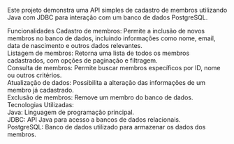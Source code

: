 Este projeto demonstra uma API simples de cadastro de membros utilizando Java com JDBC para interação com um banco de dados PostgreSQL.

Funcionalidades
Cadastro de membros: Permite a inclusão de novos membros no banco de dados, incluindo informações como nome, email, data de nascimento e outros dados relevantes.</br>
Listagem de membros: Retorna uma lista de todos os membros cadastrados, com opções de paginação e filtragem.</br>
Consulta de membros: Permite buscar membros específicos por ID, nome ou outros critérios.</br>
Atualização de dados: Possibilita a alteração das informações de um membro já cadastrado.</br>
Exclusão de membros: Remove um membro do banco de dados.</br>
Tecnologias Utilizadas:</br>
Java: Linguagem de programação principal.</br>
JDBC: API Java para acesso a bancos de dados relacionais.</br>
PostgreSQL: Banco de dados utilizado para armazenar os dados dos membros.
